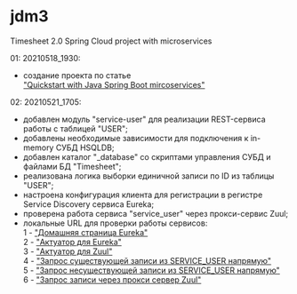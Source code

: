 # jdm3
Timesheet 2.0 Spring Cloud project with microservices

01: 20210518_1930:<br>
- создание проекта по статье <br>
["Quickstart with Java Spring Boot mircoservices"](https://medium.com/@leo.ertuna/quickstart-with-java-spring-boot-mircoservices-b67d63fd19d1) <br>

02: 20210521_1705:
- добавлен модуль "service-user" для реализации REST-сервиса работы с таблицей "USER";<br>
- добавлены необходимые зависимости для подключения к in-memory СУБД HSQLDB;<br>
- добавлен каталог "_database" со скриптами управления СУБД и файлами БД "Timesheet";<br>  
- реализована логика выборки единичной записи по ID из таблицы "USER";<br>
- настроена конфигурация клиента для регистрации в регистре Service Discovery сервиса Eureka;<br>
- проверена работа сервиса "service_user" через прокси-сервис Zuul;<br>
- локальные URL для проверки работы сервисов:<br>
  1 - ["Домашняя страница Eureka"](http://localhost:9001/) <br>
  2 - ["Актуатор для Eureka"](http://localhost:9001/actuator/health) <br>
  3 - ["Актуатор для Zuul"](http://localhost:9002/actuator/health) <br>
  4 - ["Запрос существующей записи из SERVICE_USER напрямую"](http://localhost:8601/user/1) <br>
  5 - ["Запрос несуществующей записи из SERVICE_USER напрямую"](http://localhost:8601/user/9999) <br>
  6 - ["Запрос записи через прокси сервер Zuul"](http://localhost:9002/service-user/user/1) <br>

